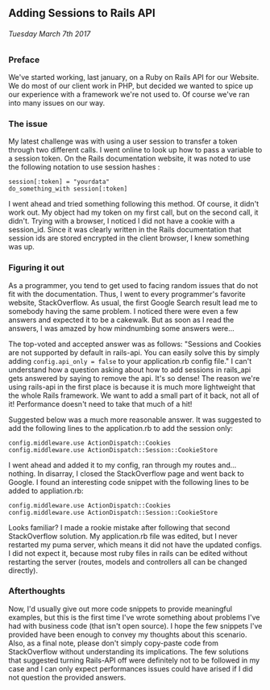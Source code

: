 Adding Sessions to Rails API
------------

###### Tuesday March 7th 2017

### Preface

We've started working, last january, on a Ruby on Rails API for our Website. 
We do most of our client work in PHP, but decided we wanted to spice up our experience with a framework we're not used to.
Of course we've ran into many issues on our way.

### The issue

My latest challenge was with using a user session to transfer a token through two different calls.
I went online to look up how to pass a variable to a session token.
On the Rails documentation website, it was noted to use the following notation to use session hashes :

```
session[:token] = "yourdata"
do_something_with session[:token]
```

I went ahead and tried something following this method.
Of course, it didn't work out. 
My object had my token on my first call, but on the second call, it didn't.
Trying with a browser, I noticed I did not have a cookie with a session_id.
Since it was clearly written in the Rails documentation that session ids are stored encrypted in the client browser, I knew something was up.

### Figuring it out

As a programmer, you tend to get used to facing random issues that do not fit with the documentation.
Thus, I went to every programmer's favorite website, StackOverflow. 
As usual, the first Google Search result lead me to somebody having the same problem.
I noticed there were even a few answers and expected it to be a cakewalk.
But as soon as I read the answers, I was amazed by how mindnumbing some answers were...

The top-voted and accepted answer was as follows: 
"Sessions and Cookies are not supported by default in rails-api. 
You can easily solve this by simply adding ```config.api_only = false``` to your application.rb config file."
I can't understand how a question asking about how to add sessions in rails_api gets answered by saying to remove the api.
It's so dense! 
The reason we're using rails-api in the first place is because it is much more lightweight that the whole Rails framework. 
We want to add a small part of it back, not all of it! Performance doesn't need to take that much of a hit!

Suggested below was a much more reasonable answer.
It was suggested to add the following lines to the application.rb to add the session only:

```
config.middleware.use ActionDispatch::Cookies
config.middleware.use ActionDispatch::Session::CookieStore
```

I went ahead and added it to my config, ran through my routes and... nothing.
In disarray, I closed the StackOverflow page and went back to Google.
I found an interesting code snippet with the following lines to be added to appliation.rb:

```
config.middleware.use ActionDispatch::Cookies
config.middleware.use ActionDispatch::Session::CookieStore
```

Looks familiar?
I made a rookie mistake after following that second StackOverflow solution.
My application.rb file was edited, but I never restarted my puma server, which means it did not have the updated configs.
I did not expect it, because most ruby files in rails can be edited without restarting the server (routes, models and controllers all can be changed directly).

### Afterthoughts

Now, I'd usually give out more code snippets to provide meaningful examples, but this is the first time I've wrote something about problems I've had with business code (that isn't open source).
I hope the few snippets I've provided have been enough to convey my thoughts about this scenario.
Also, as a final note, please don't simply copy-paste code from StackOverflow without understanding its implications.
The few solutions that suggested turning Rails-API off were definitely not to be followed in my case and I can only expect performances issues could have arised if I did not question the provided answers.
